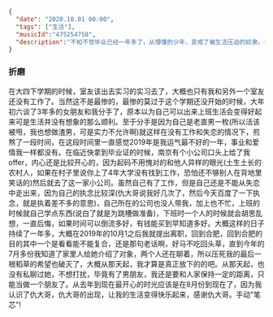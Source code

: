 ```json
{
  "date": "2020.10.01 00:00",
  "tags": ["生活"],
  "musicId":"475254758",
  "description":"不知不觉毕业已经一年多了，从懵懂的少年，变成了被生活压迫的奴隶。在象牙塔的世界里想着是快点出去挣钱，真正踏入这个社会的时候，就想着大学的时光真好啊，我为什么会这么 贱 呢"  
}
```



### 折磨
在大四下学期的时候，室友该出去实习的实习去了，大概也只有我和另外一个室友还没有工作了。当然这不是最惨的，最惨的莫过于这个学期还没开始的时候，大年初六谈了3年多的女朋友和我分手了，原本以为自己可以出来上班生活会变得好起来可是生活并没有想象的那么顺利。至于分手是因为自己是老直男一枚(所以活该被甩，我也想做渣男，可是实力不允许啊)就这样在没有工作和失恋的情况下，煎熬了一段时间，在这段时间里一直感觉2019年是我运气最不好的一年，事业和爱情我一样都没有。在临近快拿到毕业证的时候，南京有个小公司口头上给了我offer，内心还是比较开心的，因为起码不用愧对的和他人异样的眼光(土生土长的农村人，如果在村子里说你上了4年大学没有找到工作，恐怕还不够别人在背地里笑话的)然后就去了这一家小公司。虽然自己有了工作，但是自己还是不能从失恋中走出来，因为自己的执念比较深(仇大哥说我好几次了，然后今天百度了一下执念，就是执着差不多的意思)，自己所在的公司也没人带我，加上也不忙，上班的时候就自己学点东西(说白了就是为跳槽做准备)，下班时一个人的时候就会胡思乱想，一直后悔，如果时间可以倒流多好，有钱能买到早知道多好。大概这样的日子持续了一年多，大概在2019年的10月1之后我就提出离职，回到合肥，回到合肥的目的其中一个是看看能不能复合，还是那句老话啊，好马不吃回头草，直到今年的7月多份我知道了家里人给她介绍了对象，两个人还在聊着，所以压死我的最后一根稻草的希望也破灭了，大概从那天起，我才算是真正放下的的吧。从那天起，也没有私聊过她，不想打扰，毕竟有了男朋友，我还是要和人家保持一定的距离，只能当做一个朋友了。从去年到现在最开心的时光应该是在8月份到现在了，因为我认识了仇大哥，仇大哥的出现，让我的生活变得快乐起来，感谢仇大哥。手动"笔芯"!




